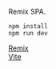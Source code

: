 Remix SPA.
```
npm install
npm run dev
```
[Remix](https://remix.run/)   
[Vite](https://vitejs.dev/)
